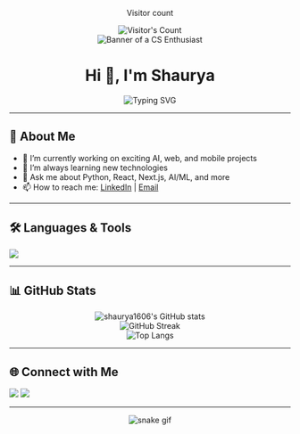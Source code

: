 <div align="center"> 
  <p>Visitor count</p>
  <img src="https://profile-counter.glitch.me/shauryasrivastava-1612/count.svg" alt="Visitor's Count" />
</div>
<center>
<img src="https://github.com/shauryasrivastava-1612/shauryasrivastava-1612/blob/main/cartoon-man-wearing-glasses_23-2151136784.webp" alt="Banner of a CS Enthusiast">
</center>
<!-- Profile README for shaurya1606 -->

<h1 align="center">Hi 👋, I'm Shaurya</h1>
<p align="center">
  <img src="https://readme-typing-svg.demolab.com?font=Fira+Code&size=24&pause=1000&color=36BCF7&center=true&vCenter=true&width=435&lines=Welcome+to+my+GitHub+Profile!;Full-stack+Developer;AI+%26+ML+Enthusiast;Open+Source+Contributor" alt="Typing SVG" />
</p>

---

## 🚀 About Me
- 🔭 I’m currently working on exciting AI, web, and mobile projects
- 🌱 I’m always learning new technologies
- 💬 Ask me about Python, React, Next.js, AI/ML, and more
- 📫 How to reach me: [LinkedIn](https://www.linkedin.com/in/shaurya1606/) | [Email](mailto:shaurya1606@gmail.com)

---

## 🛠️ Languages & Tools
<p align="left">
  <img src="https://skillicons.dev/icons?i=python,js,ts,react,nextjs,nodejs,html,css,tailwind,java,git,github,vscode,figma" />
</p>

---

## 📊 GitHub Stats
<p align="center">
  <img src="https://github-readme-stats.vercel.app/api?username=shaurya1606&show_icons=true&theme=radical" alt="shaurya1606's GitHub stats" />
  <br/>
  <img src="https://github-readme-streak-stats.herokuapp.com/?user=shaurya1606&theme=radical" alt="GitHub Streak" />
  <br/>
  <img src="https://github-readme-stats.vercel.app/api/top-langs/?username=shaurya1606&layout=compact&theme=radical" alt="Top Langs" />
</p>

---

## 🌐 Connect with Me
<p align="left">
  <a href="https://www.linkedin.com/in/shaurya1606/" target="_blank"><img src="https://img.shields.io/badge/LinkedIn-blue?style=for-the-badge&logo=linkedin" /></a>
  <a href="mailto:shaurya1606@gmail.com" target="_blank"><img src="https://img.shields.io/badge/Gmail-red?style=for-the-badge&logo=gmail&logoColor=white" /></a>
</p>

---

<p align="center">
  <img src="https://github.com/shaurya1606/shaurya1606/blob/output/github-contribution-grid-snake.svg" alt="snake gif" />
</p>

<!-- Feel free to customize this README further! -->

